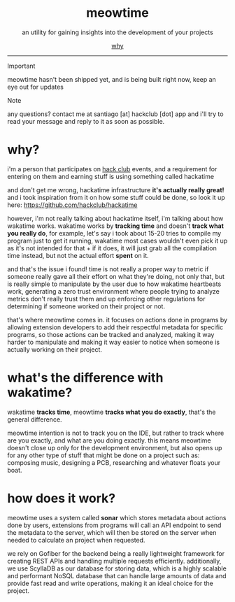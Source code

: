 <div align="center">

  # meowtime
  an utility for gaining insights into the development of your projects
  <br>

  [why](#why)
</div>

---

> [!IMPORTANT]
> meowtime hasn't been shipped yet, and is being built right now, keep an eye out for updates

> [!NOTE]
> any questions? contact me at santiago [at] hackclub [dot] app and i'll try to read your message and reply to it as soon as possible.

# why?
i'm a person that participates on [hack club](https://hackclub.com/) events, and a requirement for entering on them and earning stuff is using something called hackatime

and don't get me wrong, hackatime infrastructure **it's actually really great!** and i took inspiration from it on how some stuff could be done, so look it up here: https://github.com/hackclub/hackatime

however, i'm not really talking about hackatime itself, i'm talking about how wakatime works. wakatime works by **tracking time** and doesn't **track what you really do**, for example, let's say i took about 15-20 tries to compile my program just to get it running, wakatime most cases wouldn't even pick it up as it's not intended for that + if it does, it will just grab all the compilation time instead, but not the actual effort **spent** on it.

and that's the issue i found! time is not really a proper way to metric if someone really gave all their effort on what they're doing, not only that, but is really simple to manipulate by the user due to how wakatime heartbeats work, generating a zero trust environment where people trying to analyze metrics don't really trust them and up enforcing other regulations for determining if someone worked on their project or not.

that's where meowtime comes in. it focuses on actions done in programs by allowing extension developers to add their respectful metadata for specific programs, so those actions can be tracked and analyzed, making it way harder to manipulate and making it way easier to notice when someone is actually working on their project.

# what's the difference with wakatime?
wakatime **tracks time**, meowtime **tracks what you do exactly**, that's the general difference.

meowtime intention is not to track you on the IDE, but rather to track where are you exactly, and what are you doing exactly. this means meowtime doesn't close up only for the development environment, but also opens up for any other type of stuff that might be done on a project such as: composing music, designing a PCB, researching and whatever floats your boat.

# how does it work?
meowtime uses a system called **sonar** which stores metadata about actions done by users, extensions from programs will call an API endpoint to send the metadata to the server, which will then be stored on the server when needed to calculate an project when requested.

we rely on Gofiber for the backend being a really lightweight framework for creating REST APIs and handling multiple requests efficiently. additionally, we use ScyllaDB as our database for storing data, which is a highly scalable and performant NoSQL database that can handle large amounts of data and provide fast read and write operations, making it an ideal choice for the project.
